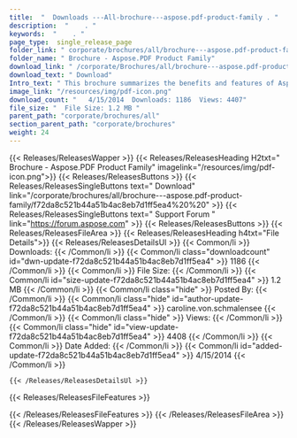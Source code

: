 ```yaml
---
title:  "  Downloads ---All-brochure---aspose.pdf-product-family . " 
description:  "    . " 
keywords:  "    . " 
page_type:  single_release_page
folder_link: " corporate/brochures/all/brochure---aspose.pdf-product-family/"
folder_name: " Brochure - Aspose.PDF Product Family"
download_link: " /corporate/Brochures/all/brochure---aspose.pdf-product-family/f72da8c521b44a51b4ac8eb7d1ff5ea4"
download_text: " Download"
Intro_text: " This brochure summarizes the benefits and features of Aspose.Pdf across all supp..."
image_link: "/resources/img/pdf-icon.png"
download_count: "   4/15/2014  Downloads: 1186  Views: 4407"
file_size: "  File Size: 1.2 MB "
parent_path: "corporate/brochures/all"
section_parent_path: "corporate/brochures"
weight: 24
---
```


{{< Releases/ReleasesWapper >}}
  {{< Releases/ReleasesHeading H2txt=" Brochure - Aspose.PDF Product Family" imagelink="/resources/img/pdf-icon.png">}}
  {{< Releases/ReleasesButtons >}}
    {{< Releases/ReleasesSingleButtons text=" Download" link="/corporate/brochures/all/brochure---aspose.pdf-product-family/f72da8c521b44a51b4ac8eb7d1ff5ea4%20%20" >}}
    {{< Releases/ReleasesSingleButtons text=" Support Forum " link="https://forum.aspose.com" >}}
  {{< Releases/ReleasesButtons >}}
  {{< Releases/ReleasesFileArea >}}
    {{< Releases/ReleasesHeading h4txt="File Details">}}
    {{< Releases/ReleasesDetailsUl >}}
            {{< Common/li  >}} Downloads: {{< /Common/li >}} 
      {{< Common/li class="downloadcount" id="dwn-update-f72da8c521b44a51b4ac8eb7d1ff5ea4" >}} 1186 {{< /Common/li >}} 
      {{< Common/li  >}} File Size: {{< /Common/li >}} 
      {{< Common/li id="size-update-f72da8c521b44a51b4ac8eb7d1ff5ea4" >}} 1.2 MB {{< /Common/li >}} 
      {{< Common/li  class="hide" >}} Posted By: {{< /Common/li >}} 
      {{< Common/li class="hide" id="author-update-f72da8c521b44a51b4ac8eb7d1ff5ea4" >}} caroline.von.schmalensee {{< /Common/li >}} 
      {{< Common/li class="hide"  >}} Views: {{< /Common/li >}} 
      {{< Common/li class="hide" id="view-update-f72da8c521b44a51b4ac8eb7d1ff5ea4" >}} 4408 {{< /Common/li >}} 
      {{< Common/li  >}} Date Added: {{< /Common/li >}} 
      {{< Common/li id="added-update-f72da8c521b44a51b4ac8eb7d1ff5ea4" >}} 4/15/2014 {{< /Common/li >}} 

    {{< /Releases/ReleasesDetailsUl >}}

  {{< Releases/ReleasesFileFeatures >}}
      
  {{< /Releases/ReleasesFileFeatures >}}
 {{< /Releases/ReleasesFileArea >}}
{{< /Releases/ReleasesWapper >}}


